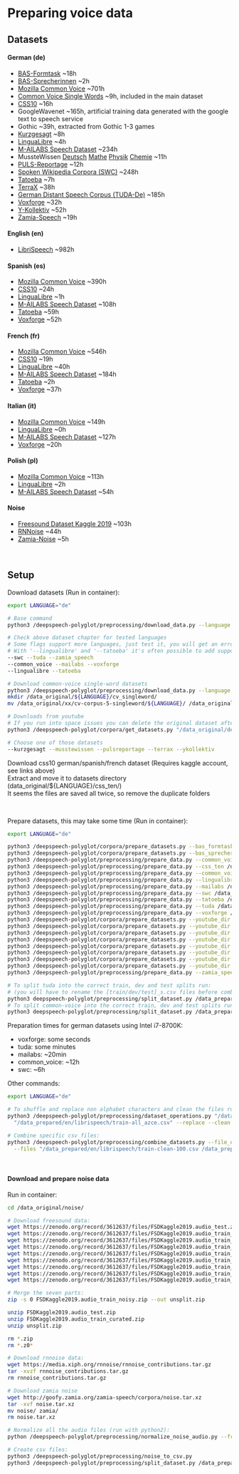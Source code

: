 # Preparing voice data

## Datasets

#### German (de)

- [BAS-Formtask](https://clarin.phonetik.uni-muenchen.de/BASRepository/Public/Corpora/FORMTASK/FORMTASK.2.php) ~18h
- [BAS-Sprecherinnen](https://clarin.phonetik.uni-muenchen.de/BASRepository/Public/Corpora/SprecherInnen/SprecherInnen.1.php) ~2h
- [Mozilla Common Voice](https://voice.mozilla.org/) ~701h
- [Common Voice Single Words](https://voice.mozilla.org/) ~9h, included in the main dataset
- [CSS10](https://www.kaggle.com/bryanpark/german-single-speaker-speech-dataset) ~16h
- GoogleWavenet ~165h, artificial training data generated with the google text to speech service
- Gothic ~39h, extracted from Gothic 1-3 games
- [Kurzgesagt](https://www.youtube.com/c/KurzgesagtDE/videos) ~8h
- [LinguaLibre](https://lingualibre.org/wiki/LinguaLibre:Main_Page) ~4h
- [M-AILABS Speech Dataset](https://www.caito.de/2019/01/the-m-ailabs-speech-dataset/) ~234h
- MussteWissen [Deutsch](https://www.youtube.com/c/musstewissenDeutsch/videos) [Mathe](https://www.youtube.com/c/musstewissenMathe/videos) [Physik](https://www.youtube.com/c/musstewissenPhysik/videos) [Chemie](https://www.youtube.com/c/musstewissenChemie/videos) ~11h
- [PULS-Reportage](https://www.youtube.com/puls/videos) ~12h
- [Spoken Wikipedia Corpora (SWC)](https://nats.gitlab.io/swc/) ~248h
- [Tatoeba](https://tatoeba.org/deu/sentences/search?query=&from=deu&to=und&user=&orphans=no&unapproved=no&has_audio=yes&tags=&list=&native=&trans_filter=limit&trans_to=und&trans_link=&trans_user=&trans_orphan=&trans_unapproved=&trans_has_audio=&sort_reverse=&sort=relevance) ~7h
- [TerraX](https://www.youtube.com/c/terra-x/videos) ~38h
- [German Distant Speech Corpus (TUDA-De)](https://www.inf.uni-hamburg.de/en/inst/ab/lt/resources/data/acoustic-models.html) ~185h
- [Voxforge](http://www.voxforge.org/home/forums/other-languages/german/open-speech-data-corpus-for-german) ~32h
- [Y-Kollektiv](https://www.youtube.com/c/ykollektiv/videos) ~52h
- [Zamia-Speech](https://goofy.zamia.org/zamia-speech/corpora/zamia_de/) ~19h

#### English (en)

- [LibriSpeech](http://www.openslr.org/11) ~982h

#### Spanish (es)

- [Mozilla Common Voice](https://voice.mozilla.org/) ~390h
- [CSS10](https://www.kaggle.com/bryanpark/spanish-single-speaker-speech-dataset) ~24h
- [LinguaLibre](https://lingualibre.org/wiki/LinguaLibre:Main_Page) ~1h
- [M-AILABS Speech Dataset](https://www.caito.de/2019/01/the-m-ailabs-speech-dataset/) ~108h
- [Tatoeba](https://tatoeba.org/spa/sentences/search?query=&from=spa&to=und&user=&orphans=no&unapproved=no&has_audio=yes&tags=&list=&native=&trans_filter=limit&trans_to=und&trans_link=&trans_user=&trans_orphan=&trans_unapproved=&trans_has_audio=&sort_reverse=&sort=relevance) ~59h
- [Voxforge](http://www.voxforge.org/home/) ~52h

#### French (fr)

- [Mozilla Common Voice](https://voice.mozilla.org/) ~546h
- [CSS10](https://www.kaggle.com/bryanpark/french-single-speaker-speech-dataset) ~19h
- [LinguaLibre](https://lingualibre.org/wiki/LinguaLibre:Main_Page) ~40h
- [M-AILABS Speech Dataset](https://www.caito.de/2019/01/the-m-ailabs-speech-dataset/) ~184h
- [Tatoeba](https://tatoeba.org/fra/sentences/search?query=&from=fra&to=und&user=&orphans=no&unapproved=no&has_audio=yes&tags=&list=&native=&trans_filter=limit&trans_to=und&trans_link=&trans_user=&trans_orphan=&trans_unapproved=&trans_has_audio=&sort_reverse=&sort=relevance) ~2h
- [Voxforge](http://www.voxforge.org/home/) ~37h

#### Italian (it)

- [Mozilla Common Voice](https://voice.mozilla.org/) ~149h
- [LinguaLibre](https://lingualibre.org/wiki/LinguaLibre:Main_Page) ~0h
- [M-AILABS Speech Dataset](https://www.caito.de/2019/01/the-m-ailabs-speech-dataset/) ~127h
- [Voxforge](http://www.voxforge.org/home/) ~20h

#### Polish (pl)

- [Mozilla Common Voice](https://voice.mozilla.org/) ~113h
- [LinguaLibre](https://lingualibre.org/wiki/LinguaLibre:Main_Page) ~2h
- [M-AILABS Speech Dataset](https://www.caito.de/2019/01/the-m-ailabs-speech-dataset/) ~54h

#### Noise

- [Freesound Dataset Kaggle 2019](https://zenodo.org/record/3612637#.Xjq7OuEo9rk) ~103h
- [RNNoise](https://people.xiph.org/~jm/demo/rnnoise/) ~44h
- [Zamia-Noise](http://goofy.zamia.org/zamia-speech/corpora/noise.tar.xz) ~5h

<br>

## Setup

Download datasets (Run in container):

```bash
export LANGUAGE="de"

# Base command
python3 /deepspeech-polyglot/preprocessing/download_data.py --language "${LANGUAGE}" --target_path "/data_original/${LANGUAGE}/" [InsertDatasetHere]

# Check above dataset chapter for tested languages
# Some flags support more languages, just test it, you will get an error message if it's not supported or existing
# With '--lingualibre' and '--tatoeba' it's often possible to add support by finding out the language conversion codes
--swc --tuda --zamia_speech
--common_voice --mailabs --voxforge
--lingualibre --tatoeba

# Download common-voice single-word datasets
python3 /deepspeech-polyglot/preprocessing/download_data.py --language "" "/data_original/xx/" --cv_singleword
mkdir /data_original/${LANGUAGE}/cv_singleword/
mv /data_original/xx/cv-corpus-5-singleword/${LANGUAGE}/ /data_original/${LANGUAGE}/cv_singleword/${LANGUAGE}/

# Downloads from youtube
# If you run into space issues you can delete the original dataset after dataset peparation
python3 /deepspeech-polyglot/corpora/get_datasets.py "/data_original/de/" [InsertDatasetHere]

# Choose one of those datasets
--kurzgesagt --musstewissen --pulsreportage --terrax --ykollektiv

```

Download css10 german/spanish/french dataset (Requires kaggle account, see links above) \
Extract and move it to datasets directory (data_original/\${LANGUAGE}/css_ten/) \
It seems the files are saved all twice, so remove the duplicate folders

<br/>

Prepare datasets, this may take some time (Run in container):

```bash
export LANGUAGE="de"

python3 /deepspeech-polyglot/corpora/prepare_datasets.py --bas_formtask /data_original/de/FORMTASK/ /data_prepared/de/bas_formtask/
python3 /deepspeech-polyglot/corpora/prepare_datasets.py --bas_sprecherinnen /data_original/de/SprecherInnen/ /data_prepared/de/bas_sprecherinnen/
python3 /deepspeech-polyglot/preprocessing/prepare_data.py --common_voice /data_original/${LANGUAGE}/common_voice/${LANGUAGE}/ /data_prepared/${LANGUAGE}/common_voice/
python3 /deepspeech-polyglot/preprocessing/prepare_data.py --css_ten /data_original/${LANGUAGE}/css_ten/ /data_prepared/${LANGUAGE}/css_ten/
python3 /deepspeech-polyglot/preprocessing/prepare_data.py --common_voice /data_original/${LANGUAGE}/cv_singleword/${LANGUAGE}/ /data_prepared/${LANGUAGE}/cv_singleword/
python3 /deepspeech-polyglot/preprocessing/prepare_data.py --lingualibre /data_original/${LANGUAGE}/lingualibre/ /data_prepared/${LANGUAGE}/lingualibre/
python3 /deepspeech-polyglot/preprocessing/prepare_data.py --mailabs /data_original/${LANGUAGE}/mailabs/ /data_prepared/${LANGUAGE}/mailabs/
python3 /deepspeech-polyglot/preprocessing/prepare_data.py --swc /data_original/${LANGUAGE}/swc/ /data_prepared/${LANGUAGE}/swc/
python3 /deepspeech-polyglot/preprocessing/prepare_data.py --tatoeba /data_original/${LANGUAGE}/tatoeba/ /data_prepared/${LANGUAGE}/tatoeba/
python3 /deepspeech-polyglot/preprocessing/prepare_data.py --tuda /data_original/${LANGUAGE}/tuda/ /data_prepared/${LANGUAGE}/tuda/
python3 /deepspeech-polyglot/preprocessing/prepare_data.py --voxforge /data_original/${LANGUAGE}/voxforge/ /data_prepared/${LANGUAGE}/voxforge/
python3 /deepspeech-polyglot/corpora/prepare_datasets.py --youtube_dir /data_original/${LANGUAGE}/kurzgesagt/ /data_prepared/${LANGUAGE}/kurzgesagt/
python3 /deepspeech-polyglot/corpora/prepare_datasets.py --youtube_dir /data_original/${LANGUAGE}/musstewissen_deutsch/ /data_prepared/${LANGUAGE}/musstewissen_deutsch/
python3 /deepspeech-polyglot/corpora/prepare_datasets.py --youtube_dir /data_original/${LANGUAGE}/musstewissen_mathe/ /data_prepared/${LANGUAGE}/musstewissen_mathe/
python3 /deepspeech-polyglot/corpora/prepare_datasets.py --youtube_dir /data_original/${LANGUAGE}/musstewissen_physik/ /data_prepared/${LANGUAGE}/musstewissen_physik/
python3 /deepspeech-polyglot/corpora/prepare_datasets.py --youtube_dir /data_original/${LANGUAGE}/musstewissen_chemie/ /data_prepared/${LANGUAGE}/musstewissen_chemie/
python3 /deepspeech-polyglot/corpora/prepare_datasets.py --youtube_dir /data_original/${LANGUAGE}/pulsreportage/ /data_prepared/${LANGUAGE}/pulsreportage/
python3 /deepspeech-polyglot/corpora/prepare_datasets.py --youtube_dir /data_original/${LANGUAGE}/terrax/ /data_prepared/${LANGUAGE}/terrax/
python3 /deepspeech-polyglot/corpora/prepare_datasets.py --youtube_dir /data_original/${LANGUAGE}/ykollektiv/ /data_prepared/${LANGUAGE}/ykollektiv/
python3 /deepspeech-polyglot/preprocessing/prepare_data.py --zamia_speech /data_original/${LANGUAGE}/zamia_speech/ /data_prepared/${LANGUAGE}/zamia_speech/

# To split tuda into the correct train, dev and test splits run:
# (you will have to rename the [train/dev/test]_s.csv files before combining them with other datasets)
python3 deepspeech-polyglot/preprocessing/split_dataset.py /data_prepared/de/tuda/all.csv --tuda --file_appendix _s
# To split common-voice into the correct train, dev and test splits run:
python3 deepspeech-polyglot/preprocessing/split_dataset.py /data_prepared/${LANGUAGE}/common_voice/all.csv --common_voice --common_voice_org /data_original/${LANGUAGE}/common_voice/${LANGUAGE}/ --file_appendix _s
```

Preparation times for german datasets using Intel i7-8700K:

- voxforge: some seconds
- tuda: some minutes
- mailabs: ~20min
- common_voice: ~12h
- swc: ~6h

Other commands:

```bash
export LANGUAGE="de"

# To shuffle and replace non alphabet characters and clean the files run (repeat for all 3 csv files):
python3 /deepspeech-polyglot/preprocessing/dataset_operations.py "/data_prepared/en/librispeech/train-all.csv" \
  "/data_prepared/en/librispeech/train-all_azce.csv" --replace --clean --exclude

# Combine specific csv files:
python3 /deepspeech-polyglot/preprocessing/combine_datasets.py --file_output "/data_prepared/en/librispeech/train-all.csv" \
  --files "/data_prepared/en/librispeech/train-clean-100.csv /data_prepared/en/librispeech/train-clean-360.csv /data_prepared/en/librispeech/train-other-500.csv"
```

<br/>

#### Download and prepare noise data

Run in container:

```bash
cd /data_original/noise/

# Download freesound data:
wget https://zenodo.org/record/3612637/files/FSDKaggle2019.audio_test.zip?download=1 -O FSDKaggle2019.audio_test.zip
wget https://zenodo.org/record/3612637/files/FSDKaggle2019.audio_train_curated.zip?download=1 -O FSDKaggle2019.audio_train_curated.zip
wget https://zenodo.org/record/3612637/files/FSDKaggle2019.audio_train_noisy.z01?download=1 -O FSDKaggle2019.audio_train_noisy.z01
wget https://zenodo.org/record/3612637/files/FSDKaggle2019.audio_train_noisy.z02?download=1 -O FSDKaggle2019.audio_train_noisy.z02
wget https://zenodo.org/record/3612637/files/FSDKaggle2019.audio_train_noisy.z03?download=1 -O FSDKaggle2019.audio_train_noisy.z03
wget https://zenodo.org/record/3612637/files/FSDKaggle2019.audio_train_noisy.z04?download=1 -O FSDKaggle2019.audio_train_noisy.z04
wget https://zenodo.org/record/3612637/files/FSDKaggle2019.audio_train_noisy.z05?download=1 -O FSDKaggle2019.audio_train_noisy.z05
wget https://zenodo.org/record/3612637/files/FSDKaggle2019.audio_train_noisy.z06?download=1 -O FSDKaggle2019.audio_train_noisy.z06
wget https://zenodo.org/record/3612637/files/FSDKaggle2019.audio_train_noisy.zip?download=1 -O FSDKaggle2019.audio_train_noisy.zip

# Merge the seven parts:
zip -s 0 FSDKaggle2019.audio_train_noisy.zip --out unsplit.zip

unzip FSDKaggle2019.audio_test.zip
unzip FSDKaggle2019.audio_train_curated.zip
unzip unsplit.zip

rm *.zip
rm *.z0*

# Download rnnoise data:
wget https://media.xiph.org/rnnoise/rnnoise_contributions.tar.gz
tar -xvzf rnnoise_contributions.tar.gz
rm rnnoise_contributions.tar.gz

# Download zamia noise
wget http://goofy.zamia.org/zamia-speech/corpora/noise.tar.xz
tar -xvf noise.tar.xz
mv noise/ zamia/
rm noise.tar.xz

# Normalize all the audio files (run with python2):
python /deepspeech-polyglot/preprocessing/normalize_noise_audio.py --from_dir /data_original/noise/ --to_dir /data_prepared/noise/ --max_sec 45

# Create csv files:
python3 /deepspeech-polyglot/preprocessing/noise_to_csv.py
python3 /deepspeech-polyglot/preprocessing/split_dataset.py /data_prepared/noise/all.csv  --split "70|15|15"
```
